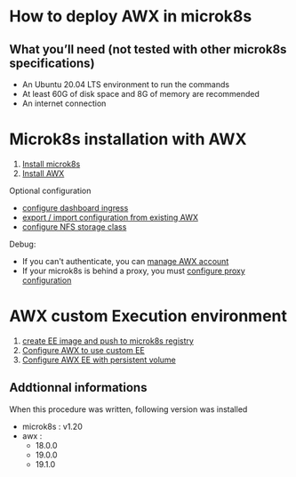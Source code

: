 # How to deploy AWX in microk8s

## What you’ll need (not tested with other microk8s specifications)
- An Ubuntu 20.04 LTS environment to run the commands
- At least 60G of disk space and 8G of memory are recommended
- An internet connection


# Microk8s installation with AWX

1. [Install microk8s](microk8s/microk8s_install.md)
1. [Install AWX](awx/awx_install.md)

Optional configuration
- [configure dashboard ingress](microk8s/dashboard_install.md)
- [export / import configuration from existing AWX](awx/awx_migrate.md)
- [configure NFS storage class](nfs/README.md)

Debug:
- If you can't authenticate, you can [manage AWX account](awx/awx_account_management.md)
- If your microk8s is behind a proxy, you must [configure proxy configuration](microk8s/microk8s_proxy.md)

# AWX custom Execution environment

1. [create EE image and push to microk8s registry](EE/ansible-ee-building.md)
1. [Configure AWX to use custom EE](EE/awx-ee-container-group.md)
1. [Configure AWX EE with persistent volume](EE/awx-ee-container-group-pvc.md)


## Addtionnal informations
When this procedure was written, following version was installed

- microk8s : v1.20
- awx : 
  - 18.0.0
  - 19.0.0
  - 19.1.0
